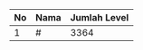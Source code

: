 | No | Nama            | Jumlah Level |
|----|-----------------|--------------|
| 1  | #    |    3364        |
